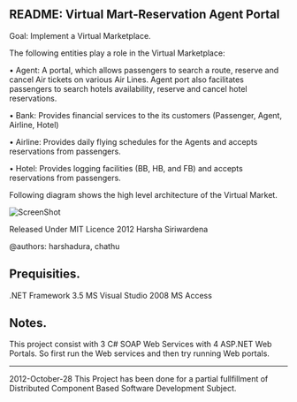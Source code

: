 README: Virtual Mart-Reservation Agent Portal
---------------------------------------------


Goal: Implement a Virtual Marketplace.

The following entities play a role in the Virtual Marketplace:

• Agent: A portal, which allows passengers to search a route, reserve and cancel Air
tickets on various Air Lines. Agent port also facilitates passengers to search hotels
availability, reserve and cancel hotel reservations.

• Bank: Provides financial services to the its customers (Passenger, Agent, Airline, Hotel)

• Airline: Provides daily flying schedules for the Agents and accepts reservations from
passengers.

• Hotel: Provides logging facilities (BB, HB, and FB) and accepts reservations from
passengers.

Following diagram shows the high level architecture of the Virtual Market.

![ScreenShot](http://4.bp.blogspot.com/-ed99-A0c1DI/UI3D2vSROMI/AAAAAAAABUw/jIt--lhV1u0/s1600/Untitled33.png)

Released Under MIT Licence 2012 Harsha Siriwardena

@authors: harshadura, chathu

Prequisities.
-------------
.NET Framework 3.5
MS Visual Studio 2008
MS Access

Notes.
------
This project consist with 3 C# SOAP Web Services with 4 ASP.NET Web Portals.
So first run the Web services and then try running Web portals.
_______________
2012-October-28 
This Project has been done for a partial fullfillment of Distributed Component Based Software Development Subject.